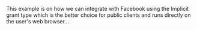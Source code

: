 This example is on how we can integrate with Facebook using the Implicit grant type which is the better choice for public clients and runs directly on the user's web browser...
